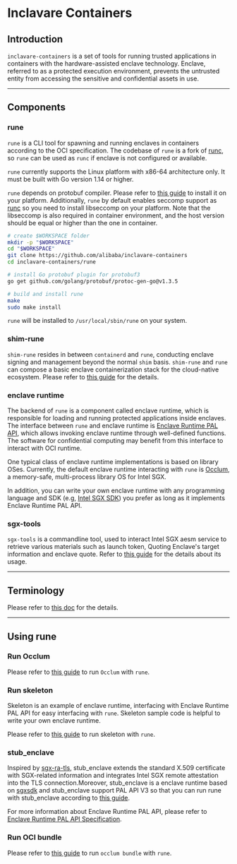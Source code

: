 # Inclavare Containers

## Introduction
`inclavare-containers` is a set of tools for running trusted applications in containers with the hardware-assisted enclave technology. Enclave, referred to as a protected execution environment, prevents the untrusted entity from accessing the sensitive and confidential assets in use.

---

## Components
### rune
`rune` is a CLI tool for spawning and running enclaves in containers according to the OCI specification. The codebase of `rune` is a fork of [runc](https://github.com/opencontainers/runc), so `rune` can be used as `runc` if enclave is not configured or available.

`rune` currently supports the Linux platform with x86-64 architecture only. It must be built with Go version 1.14 or higher.

`rune` depends on protobuf compiler. Please refer to [this guide](https://github.com/protocolbuffers/protobuf#protocol-compiler-installation) to install it on your platform. Additionally, `rune` by default enables seccomp support as [runc](https://github.com/opencontainers/runc#building) so you need to install libseccomp on your platform. Note that the libseccomp is also required in container environment, and the host version should be equal or higher than the one in container.

```bash
# create $WORKSPACE folder
mkdir -p "$WORKSPACE"
cd "$WORKSPACE"
git clone https://github.com/alibaba/inclavare-containers
cd inclavare-containers/rune

# install Go protobuf plugin for protobuf3
go get github.com/golang/protobuf/protoc-gen-go@v1.3.5

# build and install rune
make
sudo make install
```

`rune` will be installed to `/usr/local/sbin/rune` on your system.

### shim-rune
`shim-rune` resides in between `containerd` and `rune`, conducting enclave signing and management beyond the normal `shim` basis. `shim-rune` and `rune` can compose a basic enclave containerization stack for the cloud-native ecosystem. Please refer to [this guide](https://github.com/alibaba/inclavare-containers/blob/master/shim/README.md) for the details.

### enclave runtime
The backend of `rune` is a component called enclave runtime, which is responsible for loading and running protected applications inside enclaves. The interface between `rune` and enclave runtime is [Enclave Runtime PAL API](https://github.com/alibaba/inclavare-containers/blob/master/rune/libenclave/internal/runtime/pal/spec_v2.md), which allows invoking enclave runtime through well-defined functions. The software for confidential computing may benefit from this interface to interact with OCI runtime.

One typical class of enclave runtime implementations is based on library OSes. Currently, the default enclave runtime interacting with `rune` is [Occlum](https://github.com/occlum/occlum), a memory-safe, multi-process library OS for Intel SGX.

In addition, you can write your own enclave runtime with any programming language and SDK (e.g, [Intel SGX SDK](https://github.com/intel/linux-sgx)) you prefer as long as it implements Enclave Runtime PAL API.

### sgx-tools
`sgx-tools` is a commandline tool, used to interact Intel SGX aesm service to retrieve various materials such as launch token, Quoting Enclave's target information and enclave quote. Refer to [this guide](https://github.com/alibaba/inclavare-containers/blob/master/sgx-tools/README.md) for the details about its usage.

---

## Terminology 
Please refer to [this doc](https://github.com/alibaba/inclavare-containers/blob/master/docs/terminology.md) for the details.

---

## Using rune
### Run Occlum
Please refer to [this guide](https://github.com/alibaba/inclavare-containers/blob/master/docs/running_rune_with_occlum.md) to run `Occlum` with `rune`.

### Run skeleton
Skeleton is an example of enclave runtime, interfacing with Enclave Runtime PAL API for easy interfacing with `rune`.  Skeleton sample code is helpful to write your own enclave runtime.

Please refer to [this guide](https://github.com/alibaba/inclavare-containers/blob/master/rune/libenclave/internal/runtime/pal/skeleton/README.md) to run skeleton with `rune`.

### stub_enclave
Inspired by [sgx-ra-tls](https://github.com/cloud-security-research/sgx-ra-tls), stub_enclave extends the standard X.509 certificate with SGX-related information and integrates Intel SGX remote attestation into the TLS connection.Moreover, stub_enclave is a enclave runtime based on [sgxsdk](https://github.com/intel/linux-sgx) and stub_enclave support PAL API V3 so that you can run rune with stub_enclave according to [this guide](https://github.com/alibaba/inclavare-containers/blob/master/stub_enclave/README.md).

For more information about Enclave Runtime PAL API, please refer to [Enclave Runtime PAL API Specification](https://github.com/alibaba/inclavare-containers/blob/master/rune/libenclave/internal/runtime/pal/spec_v2.md).

### Run OCI bundle
Please refer to [this guide](https://github.com/alibaba/inclavare-containers/blob/master/docs/running_rune_with_occlum_bundle.md) to run `occlum bundle` with `rune`.
